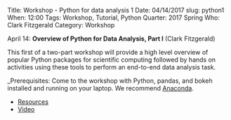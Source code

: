 Title: Workshop - Python for data analysis 1
Date: 04/14/2017
slug: python1
When: 12:00 
Tags: Workshop, Tutorial, Python
Quarter: 2017 Spring
Who: Clark Fitzgerald
Category: Workshop

April 14: __Overview of Python for Data Analysis, Part I__ (Clark Fitzgerald)

This first of a two-part workshop will provide a high level overview of
popular Python packages for scientific computing followed by hands on
activities using these tools to perform an end-to-end data analysis task.

_Prerequisites: Come to the workshop with Python, pandas, and bokeh
  installed and running on your laptop. We recommend [Anaconda](https://www.continuum.io/downloads]).

+ [Resources](https://github.com/clarkfitzg/python_april_2017)
+ [Video](https://www.youtube.com/edit?o=U&video_id=sxcUKfZSbb4)

